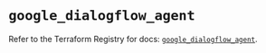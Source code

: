 # `google_dialogflow_agent`

Refer to the Terraform Registry for docs: [`google_dialogflow_agent`](https://registry.terraform.io/providers/hashicorp/google/6.13.0/docs/resources/dialogflow_agent).
